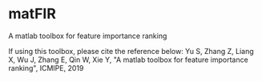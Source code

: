 # matFIR
A matlab toolbox for feature importance ranking

If using this toolbox, please cite the reference below:
  Yu S, Zhang Z, Liang X, Wu J, Zhang E, Qin W, Xie Y, "A matlab toolbox for feature importance ranking", ICMIPE, 2019
